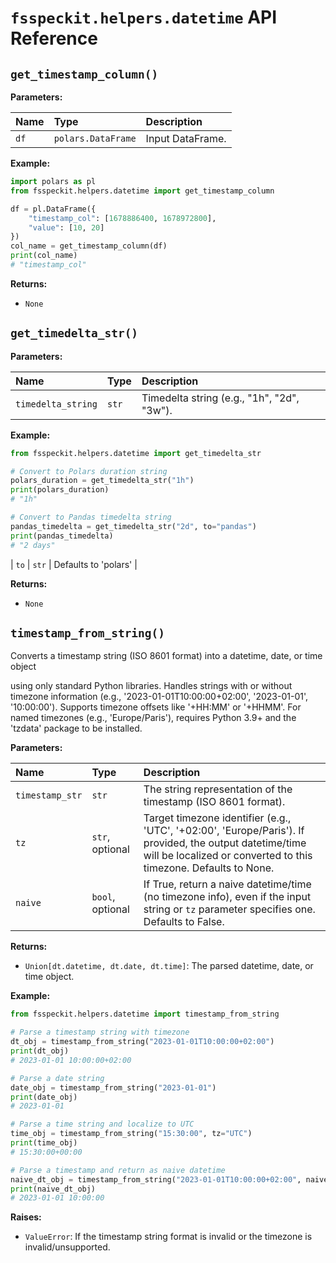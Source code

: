 # `fsspeckit.helpers.datetime` API Reference

## `get_timestamp_column()`

**Parameters:**

| Name | Type | Description |
|:---|:---|:---|
| `df` | `polars.DataFrame` | Input DataFrame. |

**Example:**

```python
import polars as pl
from fsspeckit.helpers.datetime import get_timestamp_column

df = pl.DataFrame({
    "timestamp_col": [1678886400, 1678972800],
    "value": [10, 20]
})
col_name = get_timestamp_column(df)
print(col_name)
# "timestamp_col"
```

**Returns:**

- `None`

## `get_timedelta_str()`

**Parameters:**

| Name | Type | Description |
|:---|:---|:---|
| `timedelta_string` | `str` | Timedelta string (e.g., "1h", "2d", "3w"). |

**Example:**

```python
from fsspeckit.helpers.datetime import get_timedelta_str

# Convert to Polars duration string
polars_duration = get_timedelta_str("1h")
print(polars_duration)
# "1h"

# Convert to Pandas timedelta string
pandas_timedelta = get_timedelta_str("2d", to="pandas")
print(pandas_timedelta)
# "2 days"
```

| `to` | `str` | Defaults to 'polars' |

**Returns:**

- `None`

## `timestamp_from_string()`

Converts a timestamp string (ISO 8601 format) into a datetime, date, or time object

using only standard Python libraries. Handles strings with or without timezone information (e.g., '2023-01-01T10:00:00+02:00', '2023-01-01', '10:00:00'). Supports timezone offsets like '+HH:MM' or '+HHMM'. For named timezones (e.g., 'Europe/Paris'), requires Python 3.9+ and the 'tzdata' package to be installed.

**Parameters:**

| Name | Type | Description |
|:---|:---|:---|
| `timestamp_str` | `str` | The string representation of the timestamp (ISO 8601 format). |
| `tz` | `str`, optional | Target timezone identifier (e.g., 'UTC', '+02:00', 'Europe/Paris'). If provided, the output datetime/time will be localized or converted to this timezone. Defaults to None. |
| `naive` | `bool`, optional | If True, return a naive datetime/time (no timezone info), even if the input string or `tz` parameter specifies one. Defaults to False. |

**Returns:**

- `Union[dt.datetime, dt.date, dt.time]`: The parsed datetime, date, or time object.

**Example:**

```python
from fsspeckit.helpers.datetime import timestamp_from_string

# Parse a timestamp string with timezone
dt_obj = timestamp_from_string("2023-01-01T10:00:00+02:00")
print(dt_obj)
# 2023-01-01 10:00:00+02:00

# Parse a date string
date_obj = timestamp_from_string("2023-01-01")
print(date_obj)
# 2023-01-01

# Parse a time string and localize to UTC
time_obj = timestamp_from_string("15:30:00", tz="UTC")
print(time_obj)
# 15:30:00+00:00

# Parse a timestamp and return as naive datetime
naive_dt_obj = timestamp_from_string("2023-01-01T10:00:00+02:00", naive=True)
print(naive_dt_obj)
# 2023-01-01 10:00:00
```

**Raises:**

- `ValueError`: If the timestamp string format is invalid or the timezone is invalid/unsupported.